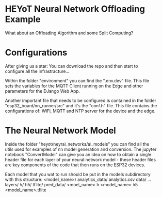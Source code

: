 # HEYoT Neural Network Offloading Example
What about an Offloading Algorithm and some Split Computing?

# Configurations
After giving us a star: You can download the repo and then start to configure all the infrastracture...

Within the folder "environment" you can find the ".env.dev" file. This file sets the variables for the MQTT Client running on the Edge and other parameters for the DJango Web App.

Another important file that needs to be configured is contained in the folder "esp32_board/nn_runner/src" and it's the "conf.h" file. This file contains the configurations of: WiFi, MQTT and NTP server for the device and the edge.


# The Neural Network Model
Inside the folder "heyot/neyral_networks/ai_models" you can find all the utils used for  examples of nn model generation and conversion.
The jupyter notebook "ConvertModel" can give you an idea on how to obtain a single header file for each layer of your neural network model - these header files are key components of the code that then runs on the ESP32 devices.


Each model that you wat to run should be put in the models subdirectory with this structure:
<model_name>/
    analytics_data/
        analytics.csv
    data/
        ...
    layers/
        h/
        h5/
        tflite/
    pred_data/
    <moel_name>.h
    <model_name>.h5
    <model_name>.tflite


